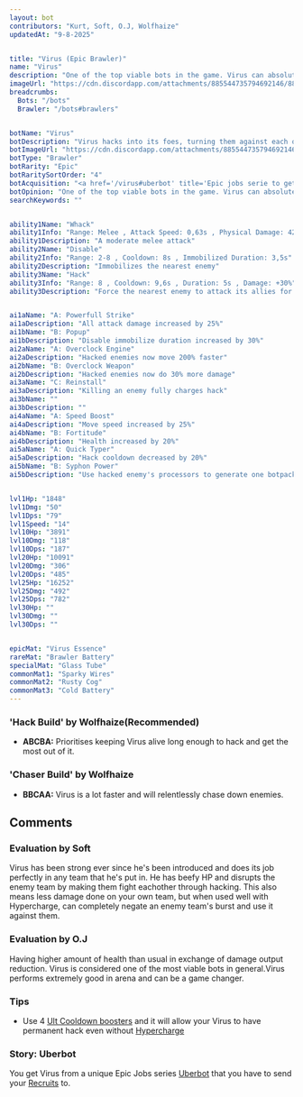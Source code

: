 ```yaml
---
layout: bot
contributors: "Kurt, Soft, O.J, Wolfhaize"
updatedAt: "9-8-2025"


title: "Virus (Epic Brawler)"
name: "Virus"
description: "One of the top viable bots in the game. Virus can absolute destroy enemy team by hijacking a unit, thus making it possible to solo against several bots without trouble.\n- Speciality: Hacks enemy bots\n- Acquisition: unique Recruits Job Uberbot\n- Combo: Hypercharge/Ult Cooldowns Booster"
imageUrl: "https://cdn.discordapp.com/attachments/885544735794692146/885549560108306464/virus.png"
breadcrumbs:
  Bots: "/bots"
  Brawler: "/bots#brawlers"


botName: "Virus"
botDescription: "Virus hacks into its foes, turning them against each other"
botImageUrl: "https://cdn.discordapp.com/attachments/885544735794692146/885549560108306464/virus.png"
botType: "Brawler"
botRarity: "Epic"
botRaritySortOrder: "4"
botAcquisition: "<a href='/virus#uberbot' title='Epic jobs serie to get Virus'>Uberbot</a>"
botOpinion: "One of the top viable bots in the game. Virus can absolute destroy enemy team by hijacking a unit, thus making it possible to solo against several bots without trouble."
searchKeywords: ""


ability1Name: "Whack"
ability1Info: "Range: Melee , Attack Speed: 0,63s , Physical Damage: 420"
ability1Description: "A moderate melee attack"
ability2Name: "Disable"
ability2Info: "Range: 2-8 , Cooldown: 8s , Immobilized Duration: 3,5s"
ability2Description: "Immobilizes the nearest enemy"
ability3Name: "Hack"
ability3Info: "Range: 8 , Cooldown: 9,6s , Duration: 5s , Damage: +30%"
ability3Description: "Force the nearest enemy to attack its allies for a few seconds"


ai1aName: "A: Powerfull Strike"
ai1aDescription: "All attack damage increased by 25%"
ai1bName: "B: Popup"
ai1bDescription: "Disable immobilize duration increased by 30%"
ai2aName: "A: Overclock Engine"
ai2aDescription: "Hacked enemies now move 200% faster"
ai2bName: "B: Overclock Weapon"
ai2bDescription: "Hacked enemies now do 30% more damage"
ai3aName: "C: Reinstall"
ai3aDescription: "Killing an enemy fully charges hack"
ai3bName: ""
ai3bDescription: ""
ai4aName: "A: Speed Boost"
ai4aDescription: "Move speed increased by 25%"
ai4bName: "B: Fortitude"
ai4bDescription: "Health increased by 20%"
ai5aName: "A: Quick Typer"
ai5aDescription: "Hack cooldown decreased by 20%"
ai5bName: "B: Syphon Power"
ai5bDescription: "Use hacked enemy's processors to generate one botpack power"


lvl1Hp: "1848"
lvl1Dmg: "50"
lvl1Dps: "79"
lvl1Speed: "14"
lvl10Hp: "3891"
lvl10Dmg: "118"
lvl10Dps: "187"
lvl20Hp: "10091"
lvl20Dmg: "306"
lvl20Dps: "485"
lvl25Hp: "16252"
lvl25Dmg: "492"
lvl25Dps: "782"
lvl30Hp: ""
lvl30Dmg: ""
lvl30Dps: ""


epicMat: "Virus Essence"
rareMat: "Brawler Battery"
specialMat: "Glass Tube"
commonMat1: "Sparky Wires"
commonMat2: "Rusty Cog"
commonMat3: "Cold Battery"
---
```


### 'Hack Build' by Wolfhaize(Recommended)
- **ABCBA:** Prioritises keeping Virus alive long enough to hack and get the most out of it.

### 'Chaser Build' by Wolfhaize
- **BBCAA:** Virus is a lot faster and will relentlessly chase down enemies.


## Comments

### Evaluation by Soft
Virus has been strong ever since he's been introduced and does its job perfectly in any team that he's put in. He has beefy HP and disrupts the enemy team by making them fight eachother through hacking. This also means less damage done on your own team, but when used well with Hypercharge, can completely negate an enemy team's burst and use it against them.

### Evaluation by O.J
Having higher amount of health than usual in exchange of damage output reduction. Virus is considered one of the most viable bots in general.Virus performs extremely good in arena and can be a game changer.

### Tips
- Use 4 [Ult Cooldown boosters](/ult-cooldowns-rare) and it will allow your Virus to have permanent hack even without [Hypercharge](/hypercharge)

### Story: Uberbot
You get Virus from a unique Epic Jobs series [Uberbot](/jobs#uberbot) that you have to send your [Recruits](/recruits) to.

